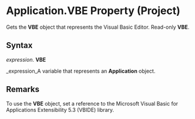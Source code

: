 
# Application.VBE Property (Project)

Gets the  **VBE** object that represents the Visual Basic Editor. Read-only **VBE**.


## Syntax

 _expression_. **VBE**

 _expression_A variable that represents an  **Application** object.


## Remarks

To use the  **VBE** object, set a reference to the Microsoft Visual Basic for Applications Extensibility 5.3 (VBIDE) library.

